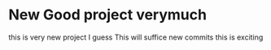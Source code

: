 # New Good project verymuch
this is very new project I guess
This will suffice new commits
this is exciting
